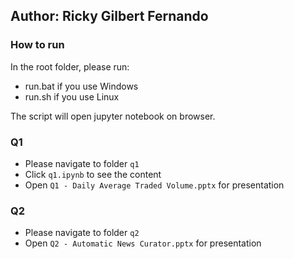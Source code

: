 ## Author: Ricky Gilbert Fernando

### How to run
In the root folder, please run:
* run.bat if you use Windows
* run.sh if you use Linux

The script will open jupyter notebook on browser.

### Q1
* Please navigate to folder `q1`
* Click `q1.ipynb` to see the content
* Open `Q1 - Daily Average Traded Volume.pptx` for presentation

### Q2
* Please navigate to folder `q2`
* Open `Q2 - Automatic News Curator.pptx` for presentation
